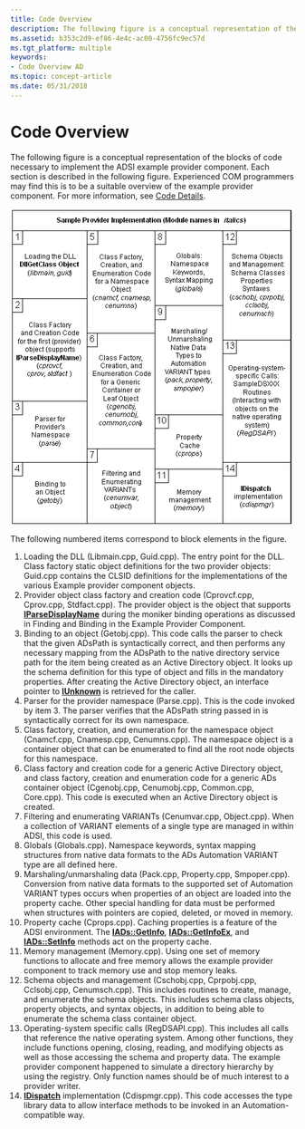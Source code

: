 ```yaml
---
title: Code Overview
description: The following figure is a conceptual representation of the blocks of code necessary to implement the ADSI example provider component.
ms.assetid: b353c2d9-ef86-4e4c-ac00-4756fc9ec57d
ms.tgt_platform: multiple
keywords:
- Code Overview AD
ms.topic: concept-article
ms.date: 05/31/2018
---
```


# Code Overview

The following figure is a conceptual representation of the blocks of code necessary to implement the ADSI example provider component. Each section is described in the following figure. Experienced COM programmers may find this is to be a suitable overview of the example provider component. For more information, see [Code Details](code-details.md).

![sample provider implementation](images/dssmco.png)

The following numbered items correspond to block elements in the figure.

1.  Loading the DLL (Libmain.cpp, Guid.cpp). The entry point for the DLL. Class factory static object definitions for the two provider objects: Guid.cpp contains the CLSID definitions for the implementations of the various Example provider component objects.
2.  Provider object class factory and creation code (Cprovcf.cpp, Cprov.cpp, Stdfact.cpp). The provider object is the object that supports [**IParseDisplayName**](/windows/win32/api/oleidl/nn-oleidl-iparsedisplayname) during the moniker binding operations as discussed in Finding and Binding in the Example Provider Component.
3.  Binding to an object (Getobj.cpp). This code calls the parser to check that the given ADsPath is syntactically correct, and then performs any necessary mapping from the ADsPath to the native directory service path for the item being created as an Active Directory object. It looks up the schema definition for this type of object and fills in the mandatory properties. After creating the Active Directory object, an interface pointer to [**IUnknown**](/windows/win32/api/unknwn/nn-unknwn-iunknown) is retrieved for the caller.
4.  Parser for the provider namespace (Parse.cpp). This is the code invoked by item 3. The parser verifies that the ADsPath string passed in is syntactically correct for its own namespace.
5.  Class factory, creation, and enumeration for the namespace object (Cnamcf.cpp, Cnamesp.cpp, Cenumns.cpp). The namespace object is a container object that can be enumerated to find all the root node objects for this namespace.
6.  Class factory and creation code for a generic Active Directory object, and class factory, creation and enumeration code for a generic ADs container object (Cgenobj.cpp, Cenumobj.cpp, Common.cpp, Core.cpp). This code is executed when an Active Directory object is created.
7.  Filtering and enumerating VARIANTs (Cenumvar.cpp, Object.cpp). When a collection of VARIANT elements of a single type are managed in within ADSI, this code is used.
8.  Globals (Globals.cpp). Namespace keywords, syntax mapping structures from native data formats to the ADs Automation VARIANT type are all defined here.
9.  Marshaling/unmarshaling data (Pack.cpp, Property.cpp, Smpoper.cpp). Conversion from native data formats to the supported set of Automation VARIANT types occurs when properties of an object are loaded into the property cache. Other special handling for data must be performed when structures with pointers are copied, deleted, or moved in memory.
10. Property cache (Cprops.cpp). Caching properties is a feature of the ADSI environment. The [**IADs::GetInfo**](/windows/desktop/api/Iads/nf-iads-iads-getinfo), [**IADs::GetInfoEx**](/windows/desktop/api/Iads/nf-iads-iads-getinfoex), and [**IADs::SetInfo**](/windows/desktop/api/Iads/nf-iads-iads-setinfo) methods act on the property cache.
11. Memory management (Memory.cpp). Using one set of memory functions to allocate and free memory allows the example provider component to track memory use and stop memory leaks.
12. Schema objects and management (Cschobj.cpp, Cprpobj.cpp, Cclsobj.cpp, Cenumsch.cpp). This includes routines to create, manage, and enumerate the schema objects. This includes schema class objects, property objects, and syntax objects, in addition to being able to enumerate the schema class container object.
13. Operating-system specific calls (RegDSAPI.cpp). This includes all calls that reference the native operating system. Among other functions, they include functions opening, closing, reading, and modifying objects as well as those accessing the schema and property data. The example provider component happened to simulate a directory hierarchy by using the registry. Only function names should be of much interest to a provider writer.
14. [**IDispatch**](/windows/win32/api/oaidl/nn-oaidl-idispatch) implementation (Cdispmgr.cpp). This code accesses the type library data to allow interface methods to be invoked in an Automation-compatible way.

 

 
